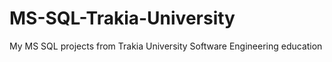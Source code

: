 # MS-SQL-Trakia-University
My MS SQL projects from Trakia University Software Engineering education
